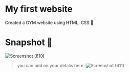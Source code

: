 # My first website
Created a GYM website using HTML, CSS 🚀

# Snapshot 📸

![Screenshot (610)](https://github.com/Diksha566/proj1/assets/121545576/a9239fd7-f695-4c91-ad8f-f6aefdd104e2)

> you can add on your detalis here. 
![Screenshot (611)](https://github.com/Diksha566/proj1/assets/121545576/52c24c41-e19f-4256-9ad2-1d8ebab22b22)
